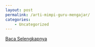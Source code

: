 ```yaml
---
layout: post
permalink: /arti-mimpi-guru-mengajar/
categories:
    - Uncategorized
---
```


[Baca Selengkapnya](/01)